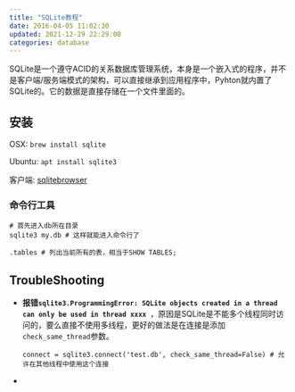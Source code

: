 ```yaml
---
title: "SQLite教程"
date: 2016-04-05 11:02:30
updated: 2021-12-29 22:29:00
categories: database
---
```

SQLite是一个遵守ACID的关系数据库管理系统，本身是一个嵌入式的程序，并不是客户端/服务端模式的架构，可以直接继承到应用程序中，Pyhton就内置了SQLite的。它的数据是直接存储在一个文件里面的。

## 安装

OSX: `brew install sqlite`

Ubuntu: `apt install sqlite3`

客户端: [sqlitebrowser](https://github.com/sqlitebrowser/sqlitebrowser)

### 命令行工具

```shell
# 首先进入db所在目录
sqlite3 my.db # 这样就能进入命令行了

.tables	# 列出当前所有的表，相当于SHOW TABLES;
```

## TroubleShooting

- **报错`sqlite3.ProgrammingError: SQLite objects created in a thread can only be used in thread xxxx `**，原因是SQLite是不能多个线程同时访问的，要么直接不使用多线程，更好的做法是在连接是添加`check_same_thread`参数。

  ```shell
  connect = sqlite3.connect('test.db', check_same_thread=False) # 允许在其他线程中使用这个连接
  ```

- 